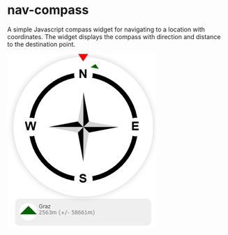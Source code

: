 # nav-compass

A simple Javascript compass widget for navigating to a location with coordinates. The widget displays the compass with direction and distance to the destination point. 

![alt text](https://raw.githubusercontent.com/jugstalt/nav-compass/master/compass1.png)